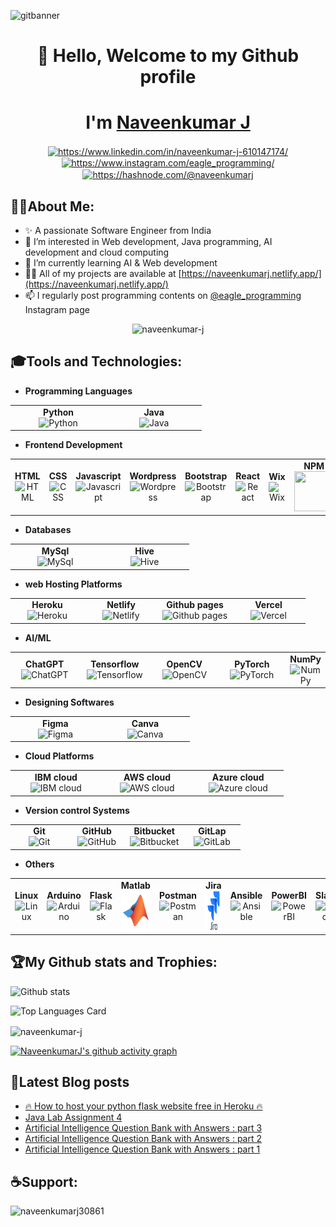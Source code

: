 <!-- Gitbanner start -->
![gitbanner](https://user-images.githubusercontent.com/70682152/196581060-0e3cc3d2-93e3-4108-82ea-920de5bcece4.gif)
<!-- Gitbanner start -->

<!-- Header start -->
<h1 align="center"> 👋 Hello, Welcome to my Github profile</a>
<h1 align="center">I'm <a href="https://naveenkumarj.netlify.app/" >Naveenkumar J</a></h1>
<p align="center">
<a href="https://linkedin.com/in/naveenkumar-j-610147174/" target="blank"><img align="center" src="https://www.vectorlogo.zone/logos/linkedin/linkedin-icon.svg" alt="https://www.linkedin.com/in/naveenkumar-j-610147174/" height="30" width="40" /></a>
<a href="https://instagram.com/eagle_programming/" target="blank"><img align="center" src="https://raw.githubusercontent.com/rahuldkjain/github-profile-readme-generator/master/src/images/icons/Social/instagram.svg" alt="https://www.instagram.com/eagle_programming/" height="30" width="40" /></a>
<a href="https://hashnode.com/@naveenkumarj" target="blank"><img align="center" src="https://www.vectorlogo.zone/logos/hashnode/hashnode-icon.svg" alt="https://hashnode.com/@naveenkumarj" height="30" width="40" /></a>
</p>
<img align ="right" alt "Coding" width="280" src="https://www.techbabble.zone/content/images/2021/07/46207-programmer-1.gif">
<!-- Header end -->

 <!-- GitHub About me section start -->
 ## 👨‍💻About Me:
- ✨ A passionate Software Engineer from India
- 🚀 I’m interested in Web development, Java programming, AI development and cloud computing 
- 🌱 I’m currently learning AI & Web development 
- 👨‍💻 All of my projects are available at [https://naveenkumarj.netlify.app/](https://naveenkumarj.netlify.app/)
- 📫 I regularly post programming contents on [@eagle_programming](https://www.instagram.com/eagle_programming/) Instagram page
<p align="center"> <img src="https://komarev.com/ghpvc/?username=naveenkumar-j&label=Profile%20views&color=green&style=flat" alt="naveenkumar-j" /> </p>
<!-- GitHub About me section end -->

<!-- GitHub Skills start -->
## 🎓Tools and Technologies:
- **Programming Languages**
<center>
   <table>
      <tbody>
         <tr>
            <td width="25%" align="center">
               <span><strong>Python</strong></span><br/>
               <img height="64px" width="64px" src="https://cdn.svgporn.com/logos/python.svg" alt="Python">
            </td>
            <td width="25%" align="center">
               <span><strong>Java</strong></span><br/>
               <img height="64px" width="64px" src="https://cdn.svgporn.com/logos/java.svg" alt="Java">
            </td>
         </tr>
      </tbody>
   </table>
</center>

- **Frontend Development**
<center>
   <table>
      <tbody>
         <tr>
            <td align="center">
               <span><strong>HTML</strong></span><br/>
               <img height="64px" width="64px" src="https://cdn.svgporn.com/logos/html-5.svg" alt="HTML">
            </td>
            <td align="center">
               <span><strong>CSS</strong></span><br/>
               <img height="64px" width="64px" src="https://cdn.svgporn.com/logos/css-3.svg" alt="CSS">
            </td>
            <td align="center">
               <span><strong>Javascript</strong></span><br/>
               <img height="64px" width="64px" src="https://cdn.svgporn.com/logos/javascript.svg" alt="Javascript">
            </td>
            <td align="center">
               <span><strong>Wordpress</strong></span><br/>
               <img height="64px" width="64px" src="https://www.vectorlogo.zone/logos/wordpress/wordpress-icon.svg" alt="Wordpress">
            </td>
            <td align="center">
               <span><strong>Bootstrap</strong></span><br/>
               <img height="64px" width="64px" src="https://cdn.svgporn.com/logos/bootstrap.svg" alt="Bootstrap">
            </td>
            <td align="center">
               <span><strong>React</strong></span><br/>
               <img height="64px" width="64px" src="https://cdn.svgporn.com/logos/react.svg" alt="React">
            </td>
            <td  align="center">
               <span><strong>Wix</strong></span><br/>
               <img height="64px" width="64px" src="https://www.vectorlogo.zone/logos/wix/wix-icon.svg" alt="Wix">
            </td>
            <td width="25%" align="center">
               <span><strong>NPM</strong></span><br/>
               <img height="64px" width="64px" src="https://github.com/prplx/svg-logos/blob/master/svg/npm.svg">
            </td>
            <td width="25%" align="center">
               <span><strong>Babel</strong></span><br/>
               <img height="64px" width="64px" src="https://github.com/prplx/svg-logos/blob/master/svg/babel.svg">
            </td>
         </tr>
      </tbody>
   </table>
</center>

- **Databases**
<center>
   <table>
      <tbody>
         <tr>
            <td width="25%" align="center">
               <span><strong>MySql</strong></span><br/>
               <img height="64px" width="64px" src="https://www.vectorlogo.zone/logos/mysql/mysql-horizontal.svg" alt="MySql">
            </td>
            <td width="25%" align="center">
               <span><strong>Hive</strong></span><br/>
               <img height="64px" width="64px" src="https://www.vectorlogo.zone/logos/apache_hive/apache_hive-icon.svg" alt="Hive">
            </td>
         </tr>
      </tbody>
   </table>
</center>

- **web Hosting Platforms**
<center>
   <table>
      <tbody>
         <tr>
            <td width="25%" align="center">
               <span><strong>Heroku</strong></span><br/>
               <img src="https://www.vectorlogo.zone/logos/heroku/heroku-icon.svg" alt="Heroku">
            </td>
            <td width="25%" align="center">
               <span><strong>Netlify</strong></span><br/>
               <img height="64px" width="64px" src="https://www.vectorlogo.zone/logos/netlify/netlify-icon.svg" alt="Netlify">
            </td>
            <td width="25%" align="center">
               <span><strong>Github pages</strong></span><br/>
               <img height="64px" width="64px" src="https://www.vectorlogo.zone/logos/github/github-icon.svg" alt="Github pages">
            </td>
            <td width="25%" align="center">
               <span><strong>Vercel</strong></span><br/>
               <img height="64px" width="64px" src="https://github.com/gilbarbara/logos/blob/main/logos/vercel-icon.svg" alt="Vercel">
            </td>
         </tr>
      </tbody>
   </table>
</center>

- **AI/ML**
<center>
   <table>
      <tbody>
         <tr>
          <td width="25%" align="center">
               <span><strong>ChatGPT</strong></span><br/>
               <img height="64px" width="64px" src="https://seeklogo.com/images/C/chatgpt-logo-B3C0CF3025-seeklogo.com.png" alt="ChatGPT">
            </td>
            <td width="25%" align="center">
               <span><strong>Tensorflow</strong></span><br/>
               <img src="https://www.vectorlogo.zone/logos/tensorflow/tensorflow-ar21.svg" alt="Tensorflow">
            </td>
            <td width="25%" align="center">
               <span><strong>OpenCV</strong></span><br/>
               <img height="64px" width="64px" src="https://www.vectorlogo.zone/logos/opencv/opencv-icon.svg" alt="OpenCV">
            </td>
            <td width="25%" align="center">
               <span><strong>PyTorch</strong></span><br/>
               <img height="64px" width="64px" src="https://www.vectorlogo.zone/logos/pytorch/pytorch-icon.svg" alt="PyTorch">
            </td>
            <td width="25%" align="center">
               <span><strong>NumPy</strong></span><br/>
               <img height="64px" width="64px" src="https://www.vectorlogo.zone/logos/numpy/numpy-icon.svg" alt="NumPy">
            </td>
         </tr>
      </tbody>
   </table>
</center>

- **Designing Softwares**
<center>
   <table>
      <tbody>
         <tr>
            <td width="25%" align="center">
               <span><strong>Figma</strong></span><br/>
               <img src="https://www.vectorlogo.zone/logos/figma/figma-icon.svg" alt="Figma">
            </td>
            <td width="25%" align="center">
               <span><strong>Canva</strong></span><br/>
               <img height="64px" width="64px" src="https://www.vectorlogo.zone/logos/canva/canva-icon.svg" alt="Canva">
            </td>
         </tr>
      </tbody>
   </table>
</center>

- **Cloud Platforms**
<center>
   <table>
      <tbody>
         <tr>
            <td width="25%" align="center">
               <span><strong>IBM cloud</strong></span><br/>
               <img src="https://www.vectorlogo.zone/logos/ibm_cloud/ibm_cloud-icon.svg" alt="IBM cloud">
            </td>
            <td width="25%" align="center">
               <span><strong>AWS cloud</strong></span><br/>
               <img height="64px" width="64px" src="https://www.vectorlogo.zone/logos/amazon_aws/amazon_aws-icon.svg" alt="AWS cloud">
            </td>
            <td width="25%" align="center">
               <span><strong>Azure cloud</strong></span><br/>
               <img height="64px" width="64px" src="https://www.vectorlogo.zone/logos/microsoft_azure/microsoft_azure-icon.svg" alt="Azure cloud">
            </td>
         </tr>
      </tbody>
   </table>
</center>

 - **Version control Systems**
<center>
   <table>
      <tbody>
         <tr>
            <td width="25%" align="center">
               <span><strong>Git</strong></span><br/>
               <img height="64px" width="64px" src="https://www.vectorlogo.zone/logos/git-scm/git-scm-icon.svg" alt="Git">
            </td>
            <td width="25%" align="center">
               <span><strong>GitHub</strong></span><br/>
               <img height="64px" width="64px" src="https://www.vectorlogo.zone/logos/github/github-tile.svg" alt="GitHub">
            </td>
            <td width="25%" align="center">
               <span><strong>Bitbucket</strong></span><br/>
               <img height="64px" width="64px" src="https://www.vectorlogo.zone/logos/bitbucket/bitbucket-official.svg" alt="Bitbucket">
            </td>
            <td width="25%" align="center">
               <span><strong>GitLap</strong></span><br/>
               <img height="64px" width="64px" src="https://www.vectorlogo.zone/logos/gitlab/gitlab-icon.svg" alt="GitLab">
            </td>
         </tr>
      </tbody>
   </table>
</center>

- **Others**
<center>
   <table>
      <tbody>
         <tr>
            <td width="25%" align="center">
               <span><strong>Linux</strong></span><br/>
               <img src="https://www.vectorlogo.zone/logos/linux/linux-icon.svg" alt="Linux">
            </td>
            <td width="25%" align="center">
               <span><strong>Arduino</strong></span><br/>
               <img height="64px" width="64px" src="https://www.vectorlogo.zone/logos/arduino/arduino-icon.svg" alt="Arduino">
            </td>
            <td width="25%" align="center">
               <span><strong>Flask</strong></span><br/>
               <img height="64px" width="64px" src="https://www.vectorlogo.zone/logos/pocoo_flask/pocoo_flask-icon.svg" alt="Flask">
            </td>
            <td width="25%" align="center">
               <span><strong>Matlab</strong></span><br/>
               <img height="64px" width="64px" src="https://github.com/devicons/devicon/blob/master/icons/matlab/matlab-original.svg" alt="Matlab">
            </td>
            <td width="25%" align="center">
               <span><strong>Postman</strong></span><br/>
               <img height="64px" width="64px" src="https://www.vectorlogo.zone/logos/getpostman/getpostman-icon.svg" alt="Postman">
            </td>
            <td width="25%" align="center">
               <span><strong>Jira</strong></span><br/>
               <img height="64px" width="64px" src="https://github.com/devicons/devicon/blob/master/icons/jira/jira-original-wordmark.svg" alt="Jira">
            </td>
            <td width="25%" align="center">
               <span><strong>Ansible</strong></span><br/>
               <img src="https://www.vectorlogo.zone/logos/ansible/ansible-ar21.svg" alt="Ansible">
            </td>
            <td width="25%" align="center">
               <span><strong>PowerBI</strong></span><br/>
               <img src="https://www.vectorlogo.zone/logos/microsoft_powerbi/microsoft_powerbi-icon.svg" alt="PowerBI">
            </td>
            <td width="25%" align="center">
               <span><strong>Slack</strong></span><br/>
               <img src="https://www.vectorlogo.zone/logos/slack/slack-icon.svg" alt="Slack">
            </td>
         </tr>
      </tbody>
   </table>
</center>
<!-- GitHub Skills end -->

<!-- GitHub Activity start -->
## 🏆My Github stats and Trophies:

![Github stats](https://github-readme-stats.vercel.app/api?username=naveenkumar-j&theme=radical&show_icons=true&count_private=true)

![Top Languages Card](https://github-readme-stats.vercel.app/api/top-langs/?username=naveenkumar-j&theme=radical)

<div align="left">
<p><img align="center" src="https://github-readme-streak-stats.herokuapp.com/?user=naveenkumar-j&theme=radical" alt="naveenkumar-j" /></p>
</div>

[![NaveenkumarJ's github activity graph](https://github-readme-activity-graph.vercel.app/graph?username=naveenkumar-j&bg_color=ffcfe9&color=9e4c98&line=9e4c98&point=403d3d&area=true&hide_border=true)](https://github.com/ashutosh00710/github-readme-activity-graph)
<!-- GitHub Activity end -->

<!-- BLOG-POST-LIST:START -->
## 📕Latest Blog posts
- [🔥 How to host your python flask website free in Heroku 🔥](https://naveenkumarj.hashnode.dev/how-to-host-your-python-flask-website-free-in-heroku)
- [Java Lab Assignment 4](https://naveenkumarj.hashnode.dev/java-lab-assignment-4)
- [Artificial Intelligence Question Bank with Answers : part 3](https://naveenkumarj.hashnode.dev/artificial-intelligence-question-bank-with-answers-part-3)
- [Artificial Intelligence Question Bank with Answers : part 2](https://naveenkumarj.hashnode.dev/artificial-intelligence-question-bank-with-answers-part-2)
- [Artificial Intelligence Question Bank with Answers : part 1](https://naveenkumarj.hashnode.dev/artificial-intelligence-question-bank-with-answers-part-1)
<!-- BLOG-POST-LIST:END -->
 
## ☕️Support:
<p><a href="https://ko-fi.com/naveenkumarj30861"> <img align="left" src="https://cdn.ko-fi.com/cdn/kofi3.png?v=3" height="50" width="210" alt="naveenkumarj30861" /></a></p><br><br>

<!--- copyright @github.com/naveenkumar-j--->
